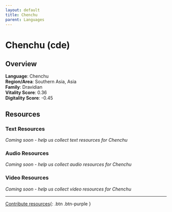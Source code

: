 ```yaml
---
layout: default
title: Chenchu
parent: Languages
---
```


# Chenchu (cde)

## Overview

**Language**: Chenchu  
**Region/Area**: Southern Asia, Asia  
**Family**: Dravidian  
**Vitality Score**: 0.36  
**Digitality Score**: -0.45  

## Resources

### Text Resources
*Coming soon - help us collect text resources for Chenchu*

### Audio Resources
*Coming soon - help us collect audio resources for Chenchu*

### Video Resources
*Coming soon - help us collect video resources for Chenchu*

---

[Contribute resources](https://fairtrain.github.io/){: .btn .btn-purple }
